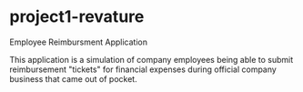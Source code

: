# project1-revature
Employee Reimbursment Application

This application is a simulation of company employees being able to submit reimbursement "tickets" for financial expenses during official company business that came out of pocket.
